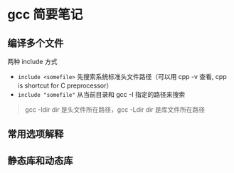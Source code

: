 # gcc 简要笔记

## 编译多个文件

两种 include 方式

- `include <somefile>` 先搜索系统标准头文件路径（可以用 cpp -v 查看, cpp is shortcut for C preprocessor）
- `include "somefile"` 从当前目录和 gcc -I 指定的路径来搜索

> gcc -Idir dir 是头文件所在路径，gcc -Ldir dir 是库文件所在路径

## 常用选项解释

## 静态库和动态库

